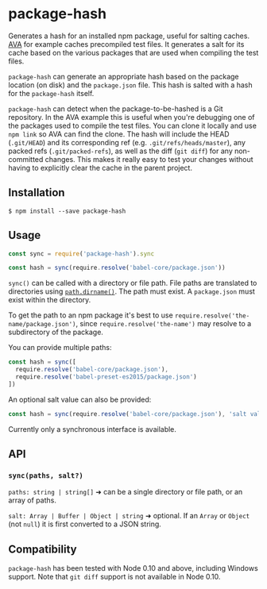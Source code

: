 # package-hash

Generates a hash for an installed npm package, useful for salting caches.
[AVA](https://github.com/sindresorhus/ava) for example caches precompiled test
files. It generates a salt for its cache based on the various packages that are
used when compiling the test files.

`package-hash` can generate an appropriate hash based on the package location
(on disk) and the `package.json` file. This hash is salted with a hash
for the `package-hash` itself.

`package-hash` can detect when the package-to-be-hashed is a Git repository. In
the AVA example this is useful when you're debugging one of the packages used to
compile the test files. You can clone it locally and use `npm link` so AVA can
find the clone. The hash will include the HEAD (`.git/HEAD`) and its
corresponding ref (e.g. `.git/refs/heads/master`), any packed refs
(`.git/packed-refs`), as well as the diff (`git diff`) for any non-committed
changes. This makes it really easy to test your changes without having to
explicitly clear the cache in the parent project.

## Installation

```console
$ npm install --save package-hash
```

## Usage

```js
const sync = require('package-hash').sync

const hash = sync(require.resolve('babel-core/package.json'))
```

`sync()` can be called with a directory or file path. File paths are translated
to directories using
[`path.dirname()`](https://nodejs.org/api/path.html#path_path_dirname_p). The
path must exist. A `package.json` must exist within the directory.

To get the path to an npm package it's best to use
`require.resolve('the-name/package.json')`, since `require.resolve('the-name')`
may resolve to a subdirectory of the package.

You can provide multiple paths:

```js
const hash = sync([
  require.resolve('babel-core/package.json'),
  require.resolve('babel-preset-es2015/package.json')
])
```

An optional salt value can also be provided:

```js
const hash = sync(require.resolve('babel-core/package.json'), 'salt value')
```

Currently only a synchronous interface is available.

## API

### `sync(paths, salt?)`

`paths: string | string[]` ➜ can be a single directory or file path, or an array of paths.

`salt: Array | Buffer | Object | string` ➜ optional. If an `Array` or `Object` (not `null`) it is first converted to a JSON string.

## Compatibility

`package-hash` has been tested with Node 0.10 and above, including Windows
support. Note that `git diff` support is not available in Node 0.10.

